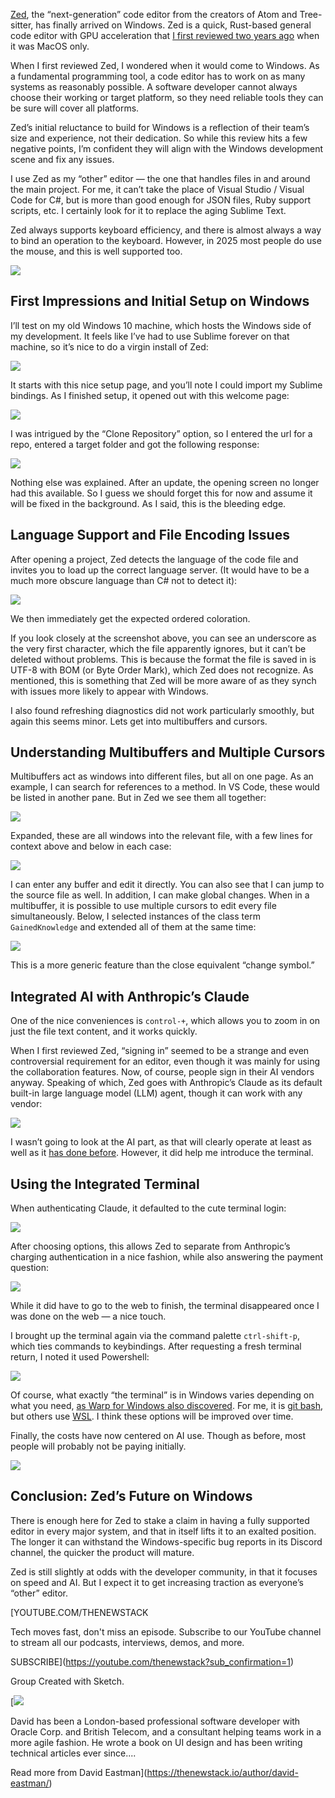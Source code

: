 [Zed](https://zed.dev/), the “next-generation” code editor from the creators of Atom and Tree-sitter, has finally arrived on Windows. Zed is a quick, Rust-based general code editor with GPU acceleration that [I first reviewed two years ago](https://thenewstack.io/zed-a-new-multiplayer-code-editor-from-the-creators-of-atom/) when it was MacOS only.

When I first reviewed Zed, I wondered when it would come to Windows. As a fundamental programming tool, a code editor has to work on as many systems as reasonably possible. A software developer cannot always choose their working or target platform, so they need reliable tools they can be sure will cover all platforms.

Zed’s initial reluctance to build for Windows is a reflection of their team’s size and experience, not their dedication. So while this review hits a few negative points, I’m confident they will align with the Windows development scene and fix any issues.

I use Zed as my “other” editor — the one that handles files in and around the main project. For me, it can’t take the place of Visual Studio / Visual Code for C#, but is more than good enough for JSON files, Ruby support scripts, etc. I certainly look for it to replace the aging Sublime Text.

Zed always supports keyboard efficiency, and there is almost always a way to bind an operation to the keyboard. However, in 2025 most people do use the mouse, and this is well supported too.

[![](https://cdn.thenewstack.io/media/2025/10/ce6e7d6d-image.png)](https://cdn.thenewstack.io/media/2025/10/ce6e7d6d-image.png)

## First Impressions and Initial Setup on Windows

I’ll test on my old Windows 10 machine, which hosts the Windows side of my development. It feels like I’ve had to use Sublime forever on that machine, so it’s nice to do a virgin install of Zed:

[![](https://cdn.thenewstack.io/media/2025/10/7c24e849-image-1.png)](https://cdn.thenewstack.io/media/2025/10/7c24e849-image-1.png)

It starts with this nice setup page, and you’ll note I could import my Sublime bindings. As I finished setup, it opened out with this welcome page:

[![](https://cdn.thenewstack.io/media/2025/10/9d96f54f-image-2.png)](https://cdn.thenewstack.io/media/2025/10/9d96f54f-image-2.png)

I was intrigued by the “Clone Repository” option, so I entered the url for a repo, entered a target folder and got the following response:

[![](https://cdn.thenewstack.io/media/2025/10/3c4a42ce-image-3.png)](https://cdn.thenewstack.io/media/2025/10/3c4a42ce-image-3.png)

Nothing else was explained. After an update, the opening screen no longer had this available. So I guess we should forget this for now and assume it will be fixed in the background. As I said, this is the bleeding edge.

## Language Support and File Encoding Issues

After opening a project, Zed detects the language of the code file and invites you to load up the correct language server. (It would have to be a much more obscure language than C# not to detect it):

[![](https://cdn.thenewstack.io/media/2025/10/41f60bf7-image-4-1024x576.png)](https://cdn.thenewstack.io/media/2025/10/41f60bf7-image-4-1024x576.png)

We then immediately get the expected ordered coloration.

If you look closely at the screenshot above, you can see an underscore as the very first character, which the file apparently ignores, but it can’t be deleted without problems. This is because the format the file is saved in is UTF-8 with BOM (or Byte Order Mark), which Zed does not recognize. As mentioned, this is something that Zed will be more aware of as they synch with issues more likely to appear with Windows.

I also found refreshing diagnostics did not work particularly smoothly, but again this seems minor. Lets get into multibuffers and cursors.

## Understanding Multibuffers and Multiple Cursors

Multibuffers act as windows into different files, but all on one page. As an example, I can search for references to a method. In VS Code, these would be listed in another pane. But in Zed we see them all together:

[![](https://cdn.thenewstack.io/media/2025/10/e3cff681-image-5.png)](https://cdn.thenewstack.io/media/2025/10/e3cff681-image-5.png)

Expanded, these are all windows into the relevant file, with a few lines for context above and below in each case:

[![](https://cdn.thenewstack.io/media/2025/10/2caa0991-image-6-1024x393.png)](https://cdn.thenewstack.io/media/2025/10/2caa0991-image-6-1024x393.png)

I can enter any buffer and edit it directly. You can also see that I can jump to the source file as well. In addition, I can make global changes. When in a multibuffer, it is possible to use multiple cursors to edit every file simultaneously. Below, I selected instances of the class term `GainedKnowledge` and extended all of them at the same time:

[![](https://cdn.thenewstack.io/media/2025/10/5d15d754-image-7.png)](https://cdn.thenewstack.io/media/2025/10/5d15d754-image-7.png)

This is a more generic feature than the close equivalent “change symbol.”

## Integrated AI with Anthropic’s Claude

One of the nice conveniences is `control-+`, which allows you to zoom in on just the file text content, and it works quickly.

When I first reviewed Zed, “signing in” seemed to be a strange and even controversial requirement for an editor, even though it was mainly for using the collaboration features. Now, of course, people sign in their AI vendors anyway. Speaking of which, Zed goes with Anthropic’s Claude as its default built-in large language model (LLM) agent, though it can work with any vendor:

[![](https://cdn.thenewstack.io/media/2025/10/4577b2b6-image-8.png)](https://cdn.thenewstack.io/media/2025/10/4577b2b6-image-8.png)

I wasn’t going to look at the AI part, as that will clearly operate at least as well as it [has done before](https://thenewstack.io/an-introduction-to-zed-ai-and-how-it-compares-to-cursor-ai/https://thenewstack.io/how-rust-based-zed-built-worlds-fastest-ai-code-editor/). However, it did help me introduce the terminal.

## Using the Integrated Terminal

When authenticating Claude, it defaulted to the cute terminal login:

[![](https://cdn.thenewstack.io/media/2025/10/7aa6b62f-image-9.png)](https://cdn.thenewstack.io/media/2025/10/7aa6b62f-image-9.png)

After choosing options, this allows Zed to separate from Anthropic’s charging authentication in a nice fashion, while also answering the payment question:

[![](https://cdn.thenewstack.io/media/2025/10/bddef958-image-10.png)](https://cdn.thenewstack.io/media/2025/10/bddef958-image-10.png)

While it did have to go to the web to finish, the terminal disappeared once I was done on the web — a nice touch.

I brought up the terminal again via the command palette `ctrl-shift-p`, which ties commands to keybindings. After requesting a fresh terminal return, I noted it used Powershell:

[![](https://cdn.thenewstack.io/media/2025/10/1322daed-image-11.png)](https://cdn.thenewstack.io/media/2025/10/1322daed-image-11.png)

Of course, what exactly “the terminal” is in Windows varies depending on what you need, [as Warp for Windows also discovered](https://thenewstack.io/developer-review-of-warp-for-windows-an-ai-terminal-app/). For me, it is [git bash](https://gitforwindows.org/), but others use [WSL](https://learn.microsoft.com/en-us/windows/wsl/). I think these options will be improved over time.

Finally, the costs have now centered on AI use. Though as before, most people will probably not be paying initially.

[![](https://cdn.thenewstack.io/media/2025/10/cadcb82d-image-12.png)](https://cdn.thenewstack.io/media/2025/10/cadcb82d-image-12.png)

## Conclusion: Zed’s Future on Windows

There is enough here for Zed to stake a claim in having a fully supported editor in every major system, and that in itself lifts it to an exalted position. The longer it can withstand the Windows-specific bug reports in its Discord channel, the quicker the product will mature.

Zed is still slightly at odds with the developer community, in that it focuses on speed and AI. But I expect it to get increasing traction as everyone’s “other” editor.

[YOUTUBE.COM/THENEWSTACK

Tech moves fast, don't miss an episode. Subscribe to our YouTube
channel to stream all our podcasts, interviews, demos, and more.

SUBSCRIBE](https://youtube.com/thenewstack?sub_confirmation=1)

Group
Created with Sketch.

[![](https://cdn.thenewstack.io/media/2022/09/2e2ac7a2-cropped-a46bbf33-photo.png)

David has been a London-based professional software developer with Oracle Corp. and British Telecom, and a consultant helping teams work in a more agile fashion. He wrote a book on UI design and has been writing technical articles ever since....

Read more from David Eastman](https://thenewstack.io/author/david-eastman/)